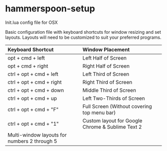 # hammerspoon-setup
Init.lua config file for OSX

Basic configuration file with keyboard shortcuts for window resizing and set layouts. Layouts will need to be customized to suit your preferred programs.


|Keyboard Shortcut| Window Placement     |
:-----------------|:---------------------|
opt + cmd + left  | Left Half of Screen  |
opt + cmd + right | Right Half of Screen |
ctrl + opt + cmd + left  | Left Third of Screen
ctrl + opt + cmd + right | Right Third of Screen
ctrl + opt + cmd + down  | Middle Third of Screen
ctrl + opt + cmd + up    | Left Two-Thirds of Screen
ctrl + opt + cmd + "F"     | Full Screen (Without covering top menu bar)
ctrl + opt + cmd + "1"     | Custom layout for Google Chrome & Sublime Text 2
 | Multi-window layouts for numbers 2 through 5
